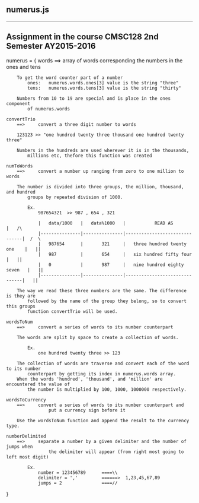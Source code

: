 ## numerus.js

---
Assignment in the course CMSC128 2nd Semester AY2015-2016
---

numerus = {
	words 
		==>		array of words corresponding the numbers
					in the ones and tens

		To get the word counter part of a number
			ones: 	numerus.words.ones[3] value is the string "three"
			tens:   numerus.words.tens[3] value is the string "thirty"

		Numbers from 10 to 19 are special and is place in the ones component
			of numerus.words

	convertTrio
		==>		convert a three digit number to words

		123123 >> "one hundred twenty three thousand one hundred twenty three"

		Numbers in the hundreds are used wherever it is in the thousands,
			millions etc, thefore this function was created

	numToWords
		==>		convert a number up ranging from zero to one million to words

		The number is divided into three groups, the million, thousand, and hundred
			groups by repeated division of 1000.

			Ex.
				987654321  >> 987 , 654 , 321

				|	data/1000	|	data%1000	|			READ AS				|	/\
				|---------------|---------------|-------------------------------|  /  \
				|	987654		|		321		|	three hundred twenty one	|	||
				|	987			|		654		|	six hundred fifty four		|	||
				|	0			|		987		|	nine hundred eighty seven	|	||	
				|---------------|---------------|-------------------------------|	||
		
		The way we read these three numbers are the same. The difference is they are
			followed by the name of the group they belong, so to convert this groups
			function convertTrio will be used.

	wordsToNum
		==>		convert a series of words to its number counterpart

		The words are split by space to create a collection of words.

			Ex.
				one hundred twenty three >> 123

		The collection of words are traverse and convert each of the word to its number
			counterpart by getting its index in numerus.words array.
		When the words 'hundred', 'thousand', and 'million' are encountered the value of
			the number is multiplied by 100, 1000, 1000000 respectively.

	wordsToCurrency
		==>		convert a series of words to its number counterpart and
					put a currency sign before it
		
		Use the wordsToNum function and append the result to the currency type.

	numberDelimited
		==>		separate a number by a given delimiter and the number of jumps when
					the delimiter will appear (from right most going to left most digit)

			Ex.
				number = 123456789		====\\
				delimiter = ','			======>	 1,23,45,67,89
				jumps = 2				====//

}

